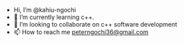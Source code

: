 - Hi, I’m @kahiu-ngochi
- 🌱 I’m currently learning c++.
- 💞️ I’m looking to collaborate on c++ software development
- 📫 How to reach me peterngochi36@gmail.com

<!---
kahiu-ngochi/kahiu-ngochi is a ✨ special ✨ repository because its `README.md` (this file) appears on your GitHub profile.
You can click the Preview link to take a look at your changes.
--->
